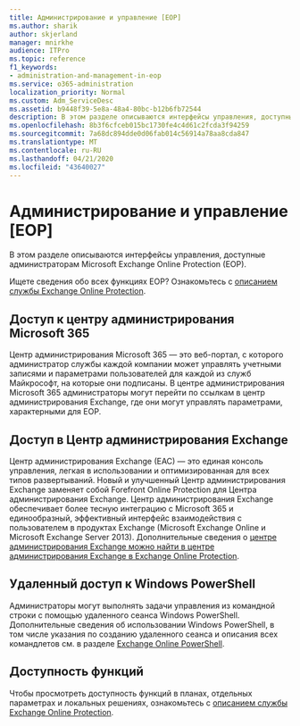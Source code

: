 ```yaml
---
title: Администрирование и управление [EOP]
ms.author: sharik
author: skjerland
manager: mnirkhe
audience: ITPro
ms.topic: reference
f1_keywords:
- administration-and-management-in-eop
ms.service: o365-administration
localization_priority: Normal
ms.custom: Adm_ServiceDesc
ms.assetid: b9448f39-5e8a-48a4-80bc-b12b6fb72544
description: В этом разделе описываются интерфейсы управления, доступные администраторам Microsoft Exchange Online Protection (EOP).
ms.openlocfilehash: 8b3f6cfceb015bc1730fe4c4d61c2fcda3f94259
ms.sourcegitcommit: 7a68dc894dde0d06fab014c56914a78aa8cda847
ms.translationtype: MT
ms.contentlocale: ru-RU
ms.lasthandoff: 04/21/2020
ms.locfileid: "43640027"
---
```

# <a name="administration-and-managementeop"></a>Администрирование и управление [EOP]

В этом разделе описываются интерфейсы управления, доступные администраторам Microsoft Exchange Online Protection (EOP).
  
Ищете сведения обо всех функциях EOP? Ознакомьтесь с [описанием службы Exchange Online Protection](exchange-online-protection-service-description.md).
  
## <a name="access-to-the-microsoft-365-admin-center"></a>Доступ к центру администрирования Microsoft 365

Центр администрирования Microsoft 365 — это веб-портал, с которого администратор службы каждой компании может управлять учетными записями и параметрами пользователей для каждой из служб Майкрософт, на которые они подписаны. В центре администрирования Microsoft 365 администраторы могут перейти по ссылкам в центр администрирования Exchange, где они могут управлять параметрами, характерными для EOP.
  
## <a name="access-to-the-exchange-admin-center"></a>Доступ в Центр администрирования Exchange

Центр администрирования Exchange (EAC) — это единая консоль управления, легкая в использовании и оптимизированная для всех типов развертываний. Новый и улучшенный Центр администрирования Exchange заменяет собой Forefront Online Protection для Центра администрирования Exchange. Центр администрирования Exchange обеспечивает более тесную интеграцию с Microsoft 365 и единообразный, эффективный интерфейс взаимодействия с пользователем в продуктах Exchange (Microsoft Exchange Online и Microsoft Exchange Server 2013). Дополнительные сведения о [центре администрирования Exchange можно найти в центре администрирования Exchange в Exchange Online Protection](https://go.microsoft.com/fwlink/p/?LinkId=282381).
  
## <a name="remote-windows-powershell-access"></a>Удаленный доступ к Windows PowerShell

 Администраторы могут выполнять задачи управления из командной строки с помощью удаленного сеанса Windows PowerShell. Дополнительные сведения об использовании Windows PowerShell, в том числе указания по созданию удаленного сеанса и описания всех командлетов см. в разделе [Exchange Online PowerShell](https://go.microsoft.com/fwlink/p/?LinkId=282266).
  
## <a name="feature-availability"></a>Доступность функций

Чтобы просмотреть доступность функций в планах, отдельных параметрах и локальных решениях, ознакомьтесь с [описанием службы Exchange Online Protection](exchange-online-protection-service-description.md).
  